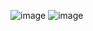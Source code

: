 ![image](https://github.com/user-attachments/assets/5a1671bf-2f71-47ee-a221-997607054d7c) ![image](https://github.com/user-attachments/assets/8081778c-dde1-4a84-afbb-4d77afcdc4ba)

